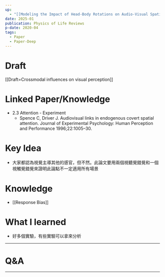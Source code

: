 ```yaml
---
up:
  - "[[Modeling the Impact of Head-Body Rotations on Audio-Visual Spatial Perception for Virtual Reality Applications]]"
date: 2025-01
publication: Physics of Life Reviews
p-date: 2020-04
tags:
  - Paper
  - Paper-Deep
---
```

# Draft
[[Draft=Crossmodal influences on visual perception]]
# Linked Paper/Knowledge
- 2.3 Attention - Experiment
	- Spence C, Driver J. Audiovisual links in endogenous covert spatial attention. Journal of Experimental Psychology: Human Perception and Performance 1996;22:1005–30.
# Key Idea
- 大家都認為視覺主導其他的感官，但不然。此論文要用兩個視聽覺錯覺和一個視觸覺錯覺來證明此論點不一定適用所有場景
# Knowledge
- [[Response Bias]]
# What I learned
- 好多個實驗，有些實驗可以拿來分析
---
# Q&A
---
